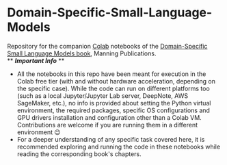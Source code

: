 # Domain-Specific-Small-Language-Models
Repository for the companion [Colab](https://colab.research.google.com) notebooks of the [Domain-Specific Small Language Models book](https://shortener.manning.com/OwMa), Manning Publications.  
** ***Important Info*** **  
* All the notebooks in this repo have been meant for execution in the Colab free tier (with and without hardware acceleration, depending on the specific case). While the code can run on different platforms too (such as a local Jupyter/Jupyter Lab server, DeepNote, AWS SageMaker, etc.), no info is provided about setting the Python virtual environment, the required packages, specific OS configurations and GPU drivers installation and configuration other than a Colab VM. Contributions are welcome if you are running them in a different environment :wink:
* For a deeper understanding of any specific task covered here, it is recommended exploring and running the code in these notebooks while reading the corresponding book's chapters.
